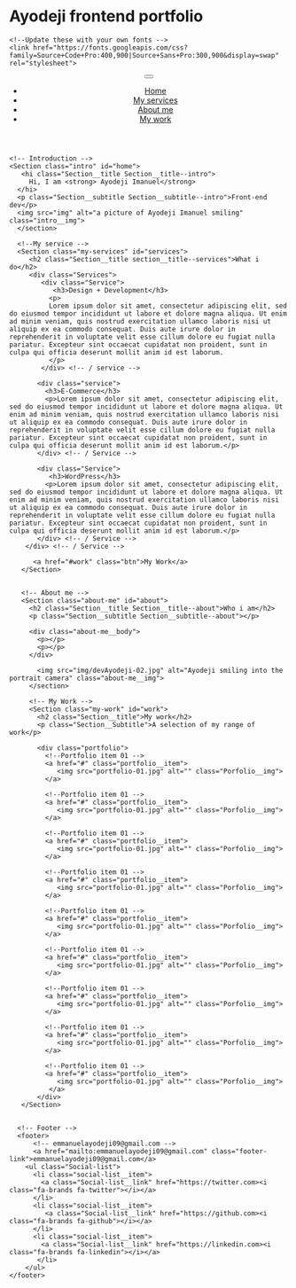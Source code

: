# Ayodeji frontend portfolio
<!DOCTYPE html>
<html lang="en">
  <head>
     <meta charset="UTF-8">
     <meta name="viewport" content="width-device-width, initial-scale=1.0">
       <title>Dev Ayodeji imanuel Portfolio website</title>
       <link rel="stylesheet" href="https://cdnjs.cloudflare.com/ajax/libs/normalize/7.0.0/normalize.min.css">
        <link rel="stylesheet" href="https://cdnjs.cloudflare.com/ajax/libs/font-awesome/5.11.2/css/all.css" integrity="sha256-46qynGAKLSFpVbEBog43gvNhfrOj+BmwXdxFgVK/Kvc=" crossorigin="anonymous" />
    
    <!--Update these with your own fonts -->
    <link href="https://fonts.googleapis.com/css?family=Source+Code+Pro:400,900|Source+Sans+Pro:300,900&display=swap" rel="stylesheet">
 
   <link rel="stylesheet" href="css/style.css">   
    
  </head>
  <body>
     <header>
        <div class="logo">
          <img src="img/devimanuel.png" alt="">
           </div>
          <button class="nav-toggle" aria-label="toggle navigation">
             <span class="hamburger"></span>
         </button>
         <nav class="nav">
           <ul class="nav__list">
             <li class="nav__item"><a href="#home" class="nav__link">Home</a></li>
             <li class="nav__item"><a href="#services" class="nav__link">My services</a></li>
             <li class="nav__item"><a href="#about" class="nav__link">About me</a></li>
             <li class="nav__item"><a href="#work" class="nav__link">My work</a></li>
           </ul>
         </nav>
    </header>
    
    <!-- Introduction -->
    <Section class="intro" id="home">
       <hi class="Section__title Section__title--intro">
         Hi, I am <strong> Ayodeji Imanuel</strong>
      </hi>
      <p class="Section__subtitle Section__subtitle--intro">Front-end dev</p>
      <img src="img" alt="a picture of Ayodeji Imanuel smiling" class="intro__img">
      </section>
    
      <!--My service -->
      <Section class="my-services" id="services">
         <h2 class="Section__title section__title--services">What i do</h2>
         <div class="Services">
            <div class="Service">
               <h3>Design + Development</h3>
              <p>
              Lorem ipsum dolor sit amet, consectetur adipiscing elit, sed do eiusmod tempor incididunt ut labore et dolore magna aliqua. Ut enim ad minim veniam, quis nostrud exercitation ullamco laboris nisi ut aliquip ex ea commodo consequat. Duis aute irure dolor in reprehenderit in voluptate velit esse cillum dolore eu fugiat nulla pariatur. Excepteur sint occaecat cupidatat non proident, sunt in culpa qui officia deserunt mollit anim id est laborum.
              </p>
            </div> <!-- / service --> 
           
           <div class="service">
             <h3>E-Commerce</h3>
             <p>Lorem ipsum dolor sit amet, consectetur adipiscing elit, sed do eiusmod tempor incididunt ut labore et dolore magna aliqua. Ut enim ad minim veniam, quis nostrud exercitation ullamco laboris nisi ut aliquip ex ea commodo consequat. Duis aute irure dolor in reprehenderit in voluptate velit esse cillum dolore eu fugiat nulla pariatur. Excepteur sint occaecat cupidatat non proident, sunt in culpa qui officia deserunt mollit anim id est laborum.</p>
           </div> <!-- / Service -->
           
           <div class="Service">
              <h3>WordPress</h3>
             <p>Lorem ipsum dolor sit amet, consectetur adipiscing elit, sed do eiusmod tempor incididunt ut labore et dolore magna aliqua. Ut enim ad minim veniam, quis nostrud exercitation ullamco laboris nisi ut aliquip ex ea commodo consequat. Duis aute irure dolor in reprehenderit in voluptate velit esse cillum dolore eu fugiat nulla pariatur. Excepteur sint occaecat cupidatat non proident, sunt in culpa qui officia deserunt mollit anim id est laborum.</p>
           </div> <!-- / Service -->
        </div> <!-- / Service -->
        
          <a href="#work" class="btn">My Work</a>
       </Section>
        
       
       <!-- About me -->
       <Section class="about-me" id="about">
         <h2 class="Section__title Section__title--about">Who i am</h2>
         <p class="Section__subtitle Section__subtitle--about"></p>
         
         <div class="about-me__body">
           <p></p>
           <p></p>
         </div>
         
           <img src="img/devAyodeji-02.jpg" alt="Ayodeji smiling into the portrait camera" class="about-me__img">
         </section>
    
         <!-- My Work -->
         <Section class="my-work" id="work">
           <h2 class="Section__title">My work</h2>
           <p class="Section__Subtitle">A selection of my range of work</p>
          
           <div class="portfolio">
             <!--Portfolio item 01 -->
             <a href="#" class="portfolio__item">
                <img src="portfolio-01.jpg" alt="" class="Porfolio__img">
             </a>
             
             <!--Portfolio item 01 -->
             <a href="#" class="portfolio__item">
                <img src="portfolio-01.jpg" alt="" class="Porfolio__img">
             </a>
             
             <!--Portfolio item 01 -->
             <a href="#" class="portfolio__item">
                <img src="portfolio-01.jpg" alt="" class="Porfolio__img">
             </a>
             
             <!--Portfolio item 01 -->
             <a href="#" class="portfolio__item">
                <img src="portfolio-01.jpg" alt="" class="Porfolio__img">
             </a>
             
             <!--Portfolio item 01 -->
             <a href="#" class="portfolio__item">
                <img src="portfolio-01.jpg" alt="" class="Porfolio__img">
             </a>
             
             <!--Portfolio item 01 -->
             <a href="#" class="portfolio__item">
                <img src="portfolio-01.jpg" alt="" class="Porfolio__img">
             </a>
             
             <!--Portfolio item 01 -->
             <a href="#" class="portfolio__item">
                <img src="portfolio-01.jpg" alt="" class="Porfolio__img">
             </a>
             
             <!--Portfolio item 01 -->
             <a href="#" class="portfolio__item">
                <img src="portfolio-01.jpg" alt="" class="Porfolio__img">
             </a>
             
             <!--Portfolio item 01 -->
             <a href="#" class="portfolio__item">
                <img src="portfolio-01.jpg" alt="" class="Porfolio__img">
              </a>
           </div>
       </Section>
        
    
      <!-- Footer -->
      <footer>
          <!-- emmanuelayodeji09@gmail.com -->
          <a href="mailto:emmanuelayodeji09@gmail.com" class="footer-link">emmanuelayodeji09@gmail.com</a>
        <ul class="Social-list">
          <li class="social-list__item">
            <a class="Social-list__link" href="https://twitter.com><i class="fa-brands fa-twitter"></i></a>
          </li>
          <li class="social-list__item">
             <a class="Social-list__link" href="https://github.com><i class="fa-brands fa-github"></i></a>
          </li>
          <li class="social-list__item">
            <a class="Social-list__link" href="https://linkedin.com><i class="fa-brands fa-linkedin"></i></a>
           </li>
        </ul>
    </footer>
    
  </body>
</html>
